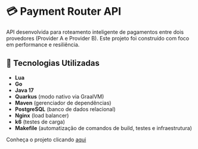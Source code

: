 # 💳 Payment Router API

API desenvolvida para roteamento inteligente de pagamentos entre dois provedores (Provider A e Provider B). 
Este projeto foi construído com foco em performance e resiliência.

## 🚀 Tecnologias Utilizadas

- **Lua**
- **Go**
- **Java 17**
- **Quarkus** (modo nativo via GraalVM)
- **Maven** (gerenciador de dependências)
- **PostgreSQL** (banco de dados relacional)
- **Nginx** (load balancer)
- **k6** (testes de carga)
- **Makefile** (automatização de comandos de build, testes e infraestrutura)

Conheça o projeto clicando [aqui](https://github.com/Maxel-Uds/payment-router)
